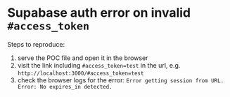 # Supabase auth error on invalid `#access_token`

Steps to reproduce:

1. serve the POC file and open it in the browser
2. visit the link including `#access_token=test` in the url, e.g. `http://localhost:3000/#access_token=test`
3. check the browser logs for the error: `Error getting session from URL. Error: No expires_in detected.`
